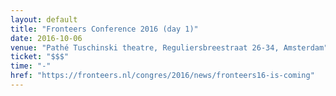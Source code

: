 ```yaml
---
layout: default
title: "Fronteers Conference 2016 (day 1)"
date: 2016-10-06
venue: "Pathé Tuschinski theatre, Reguliersbreestraat 26-34, Amsterdam"
ticket: "$$$"
time: "-"
href: "https://fronteers.nl/congres/2016/news/fronteers16-is-coming"
---
```

